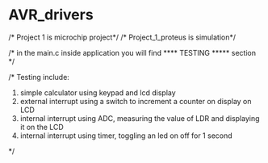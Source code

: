 # AVR_drivers

/* Project 1 is microchip project*/
/* Project_1_proteus is simulation*/

/* in the main.c inside application you will find  **** TESTING ***** section */

/*
Testing include:
  1. simple calculator using keypad and lcd display
  2. external interrupt using a switch to increment a counter on display on LCD
  3. internal interrupt using ADC, measuring the value of LDR and displaying it on the LCD
  4. internal interrupt using timer, toggling an led on off for 1 second

*/
